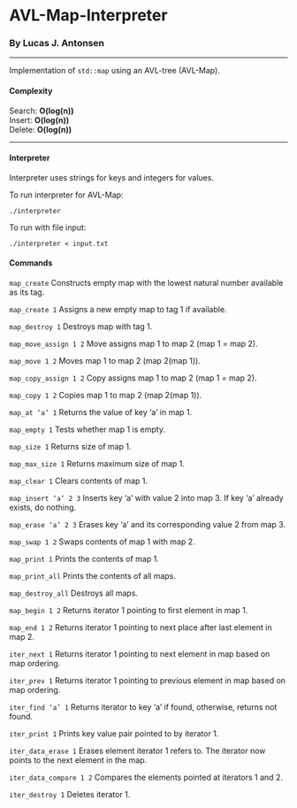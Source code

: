 # AVL-Map-Interpreter

### By Lucas J. Antonsen

---

Implementation of ```std::map``` using an AVL-tree (AVL-Map).

#### Complexity

Search: **O(log(n))**  
Insert: **O(log(n))**  
Delete: **O(log(n))**

---

#### Interpreter

Interpreter uses strings for keys and integers for values.

To run interpreter for AVL-Map:

```./interpreter```

To run with file input:

```./interpreter < input.txt```

#### Commands

```map_create```			Constructs empty map with the lowest natural number available as its tag.

```map_create 1```			Assigns a new empty map to tag $1$ if available.

```map_destroy 1```			Destroys map with tag $1$.

```map_move_assign 1 2```		Move assigns map $1$ to map $2$ (map $1$ = map $2$).

```map_move 1 2```			Moves map $1$ to map $2$ (map $2$(map $1$)).

```map_copy_assign 1 2```		Copy assigns map $1$ to map $2$ (map $1$ = map $2$).

```map_copy 1 2```			Copies map $1$ to map $2$ (map $2$(map $1$)).

```map_at ‘a’ 1```			Returns the value of key ‘a’ in map $1$.

```map_empty 1```			Tests whether map $1$ is empty.

```map_size 1```			Returns size of map $1$.

```map_max_size 1```			Returns maximum size of map $1$.

```map_clear 1```			Clears contents of map $1$.

```map_insert ‘a’ 2 3```		Inserts key ‘a’ with value $2$ into map $3$. If key ‘a’ already exists, do nothing.

```map_erase ‘a’ 2 3```		Erases key ‘a’ and its corresponding value $2$ from map $3$.

```map_swap 1 2```			Swaps contents of map $1$ with map $2$.

```map_print 1```			Prints the contents of map $1$.

```map_print_all```			Prints the contents of all maps.

```map_destroy_all```			Destroys all maps.

```map_begin 1 2```			Returns iterator $1$ pointing to first element in map $1$.

```map_end 1 2```			Returns iterator $1$ pointing to next place after last element in map $2$.

```iter_next 1```			Returns iterator $1$ pointing to next element in map based on map ordering.

```iter_prev 1```			Returns iterator $1$ pointing to previous element in map based on map ordering.

```iter_find ‘a’ 1```			Returns iterator to key ‘a’ if found, otherwise, returns not found.

```iter_print 1```			Prints key value pair pointed to by iterator $1$.

```iter_data_erase 1```		Erases element iterator $1$ refers to. The iterator now points to the next element in the map.

```iter_data_compare 1 2```		Compares the elements pointed at iterators $1$ and $2$.

```iter_destroy 1```			Deletes iterator $1$.
